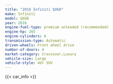 ```yaml
---
title: "2016 Infiniti QX60"
make: Infiniti
model: QX60
year: 2016
engine-fuel-type: premium unleaded (recommended)
engine-hp: 265
engine-cylinders: 6
transmission-type: Automatic
driven-wheels: Front wheel drive
number-of-doors: 4
market-category: Crossover,Luxury
vehicle-size: Large
vehicle-style: 4dr SUV
---
```


{{< car_info >}}
